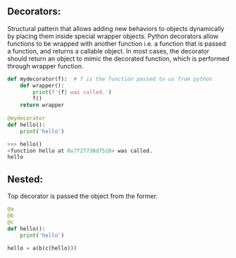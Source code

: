 ## Decorators:
Structural pattern that allows adding new behaviors to objects dynamically by placing them inside special wrapper objects.
Python decorators allow functions to be wrapped with another function i.e. a function that is passed a function, and returns a callable object.
In most cases, the decorator should return an object to mimic the decorated function, which is performed through wrapper function.
```python
def mydecorator(f):  # f is the function passed to us from python
    def wrapper():
        print(f'{f} was called.')
        f()
    return wrapper
    
@mydecorator
def hello():
    print('hello')

>>> hello()
<function hello at 0x7f27738d7510> was called.
hello
```
## Nested:
Top decorator is passed the object from the former.
```python
@a
@b
@c
def hello():
    print('hello')
    
hello = a(b(c(hello)))
```
